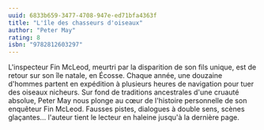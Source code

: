 ```yaml
---
uuid: 6833b659-3477-4708-947e-ed71bfa4363f
title: "L'île des chasseurs d'oiseaux"
author: "Peter May"
rating: 8
isbn: "9782812603297"
---
```


L'inspecteur Fin McLeod, meurtri par la disparition de son fils unique, est de retour sur son île natale, en Écosse. Chaque année, une douzaine d'hommes partent en expédition à plusieurs heures de navigation pour tuer des oiseaux nicheurs. Sur fond de traditions ancestrales d'une cruauté absolue, Peter May nous plonge au cœur de l'histoire personnelle de son enquêteur Fin McLeod. Fausses pistes, dialogues à double sens, scènes glaçantes... l'auteur tient le lecteur en haleine jusqu'à la dernière page.